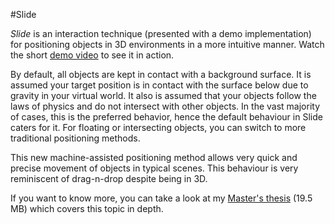#Slide

*Slide* is an interaction technique (presented with a demo implementation) for positioning objects in 3D environments in a more intuitive manner. Watch the short [demo video](http://www.youtube.com/watch?v=-ynWOZeW7Zw) to see it in action.

By default, all objects are kept in contact with a background surface. It is assumed your target position is in contact with the surface below due to gravity in your virtual world. It also is assumed that your objects follow the laws of physics and do not intersect with other objects. In the vast majority of cases, this is the preferred behavior, hence the default behaviour in Slide caters for it. For floating or intersecting objects, you can switch to more traditional positioning methods.

This new machine-assisted positioning method allows very quick and precise movement of objects in typical scenes. This behaviour is very reminiscent of drag-n-drop despite being in 3D.

If you want to know more, you can take a look at my [Master's thesis](http://www.cse.yorku.ca/%7Eshuryork/MSc%20Thesis.pdf) (19.5 MB) which covers this topic in depth.
